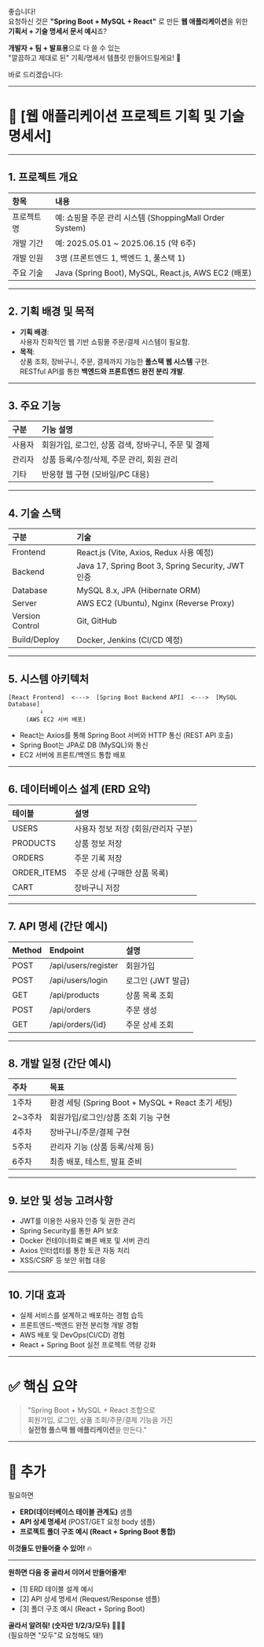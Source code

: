좋습니다!  
요청하신 것은 **"Spring Boot + MySQL + React"** 로 만든 **웹 애플리케이션**을 위한  
**기획서 + 기술 명세서 문서 예시**죠?

**개발자 + 팀 + 발표용**으로 다 쓸 수 있는  
"깔끔하고 제대로 된" 기획/명세서 템플릿 만들어드릴게요! 🚀

바로 드리겠습니다:

---

# 📄 [웹 애플리케이션 프로젝트 기획 및 기술 명세서]

---

## 1. 프로젝트 개요

| 항목 | 내용 |
|:---|:---|
| 프로젝트명 | 예: 쇼핑몰 주문 관리 시스템 (ShoppingMall Order System) |
| 개발 기간 | 예: 2025.05.01 ~ 2025.06.15 (약 6주) |
| 개발 인원 | 3명 (프론트엔드 1, 백엔드 1, 풀스택 1) |
| 주요 기술 | Java (Spring Boot), MySQL, React.js, AWS EC2 (배포) |

---

## 2. 기획 배경 및 목적

- **기획 배경**:  
  사용자 친화적인 웹 기반 쇼핑몰 주문/결제 시스템이 필요함.
- **목적**:  
  상품 조회, 장바구니, 주문, 결제까지 가능한 **풀스택 웹 시스템** 구현.  
  RESTful API를 통한 **백엔드와 프론트엔드 완전 분리 개발**.

---

## 3. 주요 기능

| 구분 | 기능 설명 |
|:---|:---|
| 사용자 | 회원가입, 로그인, 상품 검색, 장바구니, 주문 및 결제 |
| 관리자 | 상품 등록/수정/삭제, 주문 관리, 회원 관리 |
| 기타 | 반응형 웹 구현 (모바일/PC 대응) |

---

## 4. 기술 스택

| 구분 | 기술 |
|:---|:---|
| Frontend | React.js (Vite, Axios, Redux 사용 예정) |
| Backend | Java 17, Spring Boot 3, Spring Security, JWT 인증 |
| Database | MySQL 8.x, JPA (Hibernate ORM) |
| Server | AWS EC2 (Ubuntu), Nginx (Reverse Proxy) |
| Version Control | Git, GitHub |
| Build/Deploy | Docker, Jenkins (CI/CD 예정) |

---

## 5. 시스템 아키텍처

```
[React Frontend]  <--->  [Spring Boot Backend API]  <--->  [MySQL Database]
         ↓
     (AWS EC2 서버 배포)
```
- React는 Axios를 통해 Spring Boot 서버와 HTTP 통신 (REST API 호출)
- Spring Boot는 JPA로 DB (MySQL)와 통신
- EC2 서버에 프론트/백엔드 통합 배포

---

## 6. 데이터베이스 설계 (ERD 요약)

| 테이블 | 설명 |
|:---|:---|
| USERS | 사용자 정보 저장 (회원/관리자 구분) |
| PRODUCTS | 상품 정보 저장 |
| ORDERS | 주문 기록 저장 |
| ORDER_ITEMS | 주문 상세 (구매한 상품 목록) |
| CART | 장바구니 저장 |

---

## 7. API 명세 (간단 예시)

| Method | Endpoint | 설명 |
|:---|:---|:---|
| POST | /api/users/register | 회원가입 |
| POST | /api/users/login | 로그인 (JWT 발급) |
| GET | /api/products | 상품 목록 조회 |
| POST | /api/orders | 주문 생성 |
| GET | /api/orders/{id} | 주문 상세 조회 |

---

## 8. 개발 일정 (간단 예시)

| 주차 | 목표 |
|:---|:---|
| 1주차 | 환경 세팅 (Spring Boot + MySQL + React 초기 세팅) |
| 2~3주차 | 회원가입/로그인/상품 조회 기능 구현 |
| 4주차 | 장바구니/주문/결제 구현 |
| 5주차 | 관리자 기능 (상품 등록/삭제 등) |
| 6주차 | 최종 배포, 테스트, 발표 준비 |

---

## 9. 보안 및 성능 고려사항

- JWT를 이용한 사용자 인증 및 권한 관리
- Spring Security를 통한 API 보호
- Docker 컨테이너화로 빠른 배포 및 서버 관리
- Axios 인터셉터를 통한 토큰 자동 처리
- XSS/CSRF 등 보안 위협 대응

---

## 10. 기대 효과

- 실제 서비스를 설계하고 배포하는 경험 습득
- 프론트엔드-백엔드 완전 분리형 개발 경험
- AWS 배포 및 DevOps(CI/CD) 경험
- React + Spring Boot 실전 프로젝트 역량 강화

---

# ✅ 핵심 요약
> "Spring Boot + MySQL + React 조합으로  
> 회원가입, 로그인, 상품 조회/주문/결제 기능을 가진  
> **실전형 풀스택 웹 애플리케이션**을 만든다."

---

# 📌 추가
필요하면  
- **ERD(데이터베이스 테이블 관계도)** 샘플  
- **API 상세 명세서** (POST/GET 요청 body 샘플)  
- **프로젝트 폴더 구조 예시 (React + Spring Boot 통합)**  

**이것들도 만들어줄 수 있어!** 🔥

---

**원하면 다음 중 골라서 이어서 만들어줄게!**
- [1] ERD 테이블 설계 예시
- [2] API 상세 명세서 (Request/Response 샘플)
- [3] 폴더 구조 예시 (React + Spring Boot)

**골라서 알려줘! (숫자만 1/2/3/모두)** ✋🏻🚀  
(필요하면 "모두"로 요청해도 돼!)
